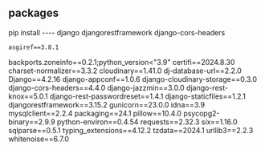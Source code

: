## packages 
pip install ----
    django
    djangorestframework
    django-cors-headers
    
    asgiref==3.8.1
backports.zoneinfo==0.2.1;python_version<"3.9"
certifi==2024.8.30
charset-normalizer==3.3.2
cloudinary==1.41.0
dj-database-url==2.2.0
Django==4.2.16
django-appconf==1.0.6
django-cloudinary-storage==0.3.0
django-cors-headers==4.4.0
django-jazzmin==3.0.0
django-rest-knox==5.0.1
django-rest-passwordreset==1.4.1
django-staticfiles==1.2.1
djangorestframework==3.15.2
gunicorn==23.0.0
idna==3.9
mysqlclient==2.2.4
packaging==24.1
pillow==10.4.0
psycopg2-binary==2.9.9
python-environ==0.4.54
requests==2.32.3
six==1.16.0
sqlparse==0.5.1
typing_extensions==4.12.2
tzdata==2024.1
urllib3==2.2.3
whitenoise==6.7.0